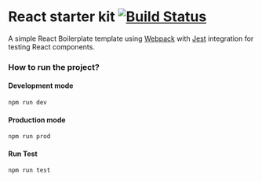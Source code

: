 # React starter kit [![Build Status](https://travis-ci.org/llauderesv/react-starter-kit.svg?branch=master)](https://travis-ci.org/llauderesv/react-starter-kit)

A simple React Boilerplate template using [Webpack](https://webpack.js.org/) with [Jest](https://jestjs.io/) integration for testing React components.

### How to run the project?

#### Development mode

```
npm run dev
```

#### Production mode

```
npm run prod
```

#### Run Test

```
npm run test
```